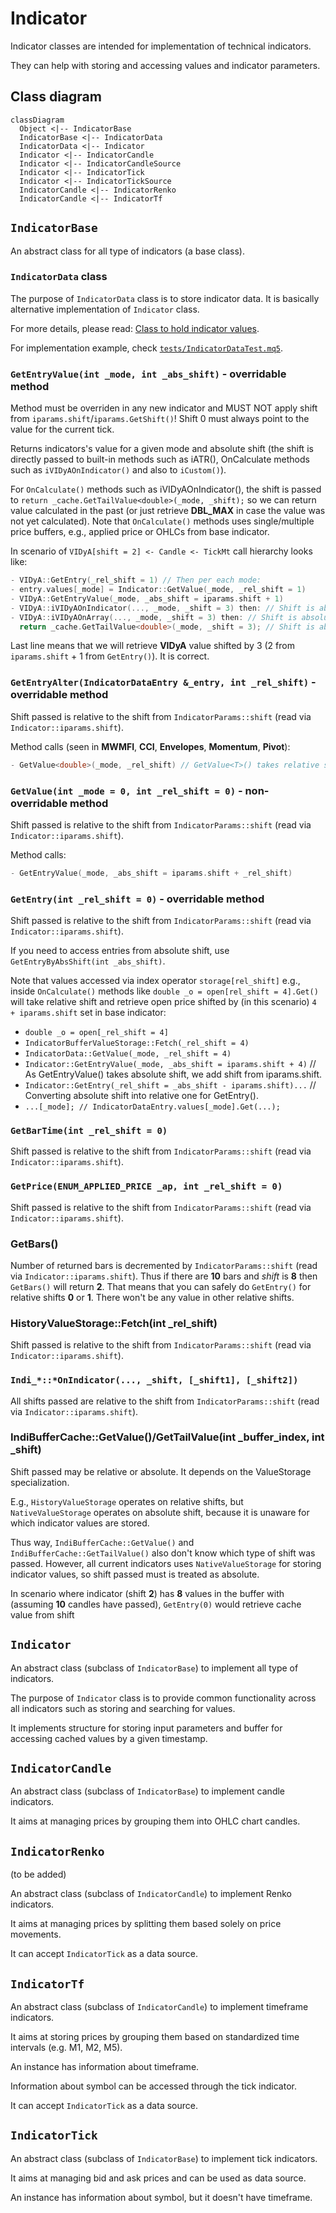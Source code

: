 # Indicator

Indicator classes are intended for implementation of technical indicators.

They can help with storing and accessing values and indicator parameters.

## Class diagram

```mermaid
classDiagram
  Object <|-- IndicatorBase
  IndicatorBase <|-- IndicatorData
  IndicatorData <|-- Indicator
  Indicator <|-- IndicatorCandle
  Indicator <|-- IndicatorCandleSource
  Indicator <|-- IndicatorTick
  Indicator <|-- IndicatorTickSource
  IndicatorCandle <|-- IndicatorRenko
  IndicatorCandle <|-- IndicatorTf
```

## `IndicatorBase`

An abstract class for all type of indicators (a base class).

### `IndicatorData` class

The purpose of `IndicatorData` class is to store indicator data.
It is basically alternative implementation of `Indicator` class.

For more details, please read:
[Class to hold indicator values]( https://ea31337.github.io/EA31337-classes/issues/23).

For implementation example,
check [`tests/IndicatorDataTest.mq5`](tests/IndicatorDataTest.mq5).

### `GetEntryValue(int _mode, int _abs_shift)` - overridable method

Method must be overriden in any new indicator
and MUST NOT apply shift from `iparams.shift`/`iparams.GetShift()`!
Shift 0 must always point to the value for the current tick.

Returns indicators's value for a given mode and absolute shift
(the shift is directly passed to built-in methods such as iATR(),
 OnCalculate methods such as `iVIDyAOnIndicator()` and also to `iCustom()`).

For `OnCalculate()` methods such as iVIDyAOnIndicator(),
the shift is passed to `return _cache.GetTailValue<double>(_mode, _shift);`
so we can return value calculated in the past
(or just retrieve **DBL_MAX** in case the value was not yet calculated).
Note that `OnCalculate()` methods uses single/multiple price buffers,
e.g., applied price or OHLCs from base indicator.

In scenario of `VIDyA[shift = 2] <- Candle <- TickMt` call hierarchy looks like:

```cpp
- VIDyA::GetEntry(_rel_shift = 1) // Then per each mode:
- entry.values[_mode] = Indicator::GetValue(_mode, _rel_shift = 1)
- VIDyA::GetEntryValue(_mode, _abs_shift = iparams.shift + 1)
- VIDyA::iVIDyAOnIndicator(..., _mode, _shift = 3) then: // Shift is absolute.
- VIDyA::iVIDyAOnArray(..., _mode, _shift = 3) then: // Shift is absolute.
  return _cache.GetTailValue<double>(_mode, _shift = 3); // Shift is absolute.
```

Last line means that we will retrieve **VIDyA** value shifted by 3
(2 from `iparams.shift` + 1 from `GetEntry()`).
It is correct.

### `GetEntryAlter(IndicatorDataEntry &_entry, int _rel_shift)` - overridable method

Shift passed is relative to the shift from `IndicatorParams::shift` (read via `Indicator::iparams.shift`).

Method calls (seen in **MWMFI**, **CCI**, **Envelopes**, **Momentum**, **Pivot**):

```cpp
- GetValue<double>(_mode, _rel_shift) // GetValue<T>() takes relative shift.
```

### `GetValue(int _mode = 0, int _rel_shift = 0)` - non-overridable method

Shift passed is relative to the shift from `IndicatorParams::shift` (read via `Indicator::iparams.shift`).

Method calls:

```cpp
- GetEntryValue(_mode, _abs_shift = iparams.shift + _rel_shift)
```

### `GetEntry(int _rel_shift = 0)` - overridable method

Shift passed is relative to the shift from `IndicatorParams::shift` (read via `Indicator::iparams.shift`).

If you need to access entries from absolute shift, use `GetEntryByAbsShift(int _abs_shift)`.

Note that values accessed via index operator `storage[rel_shift]` e.g.,
inside `OnCalculate()` methods like `double _o = open[rel_shift = 4].Get()`
will take relative shift and retrieve open price shifted by (in this scenario)
`4 + iparams.shift` set in base indicator:

- `double _o = open[_rel_shift = 4]`
- `IndicatorBufferValueStorage::Fetch(_rel_shift = 4)`
- `IndicatorData::GetValue(_mode, _rel_shift = 4)`
- `Indicator::GetEntryValue(_mode, _abs_shift = iparams.shift + 4)`
  // As GetEntryValue() takes absolute shift, we add shift from iparams.shift.
- `Indicator::GetEntry(_rel_shift = _abs_shift - iparams.shift)...`
  // Converting absolute shift into relative one for GetEntry().
- `...[_mode]; // IndicatorDataEntry.values[_mode].Get(...);`

### `GetBarTime(int _rel_shift = 0)`

Shift passed is relative to the shift from `IndicatorParams::shift`
(read via `Indicator::iparams.shift`).

### `GetPrice(ENUM_APPLIED_PRICE _ap, int _rel_shift = 0)`

Shift passed is relative to the shift from `IndicatorParams::shift`
(read via `Indicator::iparams.shift`).

### GetBars()

Number of returned bars is decremented by `IndicatorParams::shift`
(read via `Indicator::iparams.shift`).
Thus if there are **10** bars and *shift* is **8** then `GetBars()` will return **2**.
That means that you can safely do `GetEntry()` for relative shifts **0** or **1**.
There won't be any value in other relative shifts.

### HistoryValueStorage::Fetch(int _rel_shift)

Shift passed is relative to the shift from `IndicatorParams::shift`
(read via `Indicator::iparams.shift`).

### `Indi_*::*OnIndicator(..., _shift, [_shift1], [_shift2])`

All shifts passed are relative to the shift from `IndicatorParams::shift`
(read via `Indicator::iparams.shift`).

### IndiBufferCache::GetValue()/GetTailValue(int _buffer_index, int _shift)

Shift passed may be relative or absolute. It depends on the ValueStorage specialization.

E.g., `HistoryValueStorage` operates on relative shifts,
but `NativeValueStorage` operates on absolute shift,
because it is unaware for which indicator values are stored.

Thus way, `IndiBufferCache::GetValue()` and `IndiBufferCache::GetTailValue()`
also don't know which type of shift was passed.
However, all current indicators uses `NativeValueStorage` for storing indicator values,
so shift passed must is treated as absolute.

In scenario where indicator (shift **2**) has **8** values in the buffer
with  (assuming **10** candles have passed),
`GetEntry(0)` would retrieve cache value from shift

## `Indicator`

An abstract class (subclass of `IndicatorBase`) to implement all type of indicators.

The purpose of `Indicator` class is to provide common functionality
across all indicators such as storing and searching for values.

It implements structure for storing input parameters
and buffer for accessing cached values by a given timestamp.

## `IndicatorCandle`

An abstract class (subclass of `IndicatorBase`) to implement candle indicators.

It aims at managing prices by grouping them into OHLC chart candles.

## `IndicatorRenko`

(to be added)

An abstract class (subclass of `IndicatorCandle`) to implement Renko indicators.

It aims at managing prices by splitting them based solely on price movements.

It can accept `IndicatorTick` as a data source.

## `IndicatorTf`

An abstract class (subclass of `IndicatorCandle`)
to implement timeframe indicators.

It aims at storing prices by grouping them based on standardized time intervals
(e.g. M1, M2, M5).

An instance has information about timeframe.

Information about symbol can be accessed through the tick indicator.

It can accept `IndicatorTick` as a data source.

## `IndicatorTick`

An abstract class (subclass of `IndicatorBase`) to implement tick indicators.

It aims at managing bid and ask prices and can be used as data source.

An instance has information about symbol, but it doesn't have timeframe.
